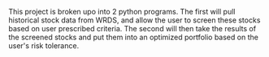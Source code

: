 This project is broken upo into 2 python programs. The first will pull historical stock data from WRDS, and allow the user to screen these stocks based on user prescribed criteria. The second will then take the results of the screened stocks and put them into an optimized portfolio based on the user's risk tolerance.
